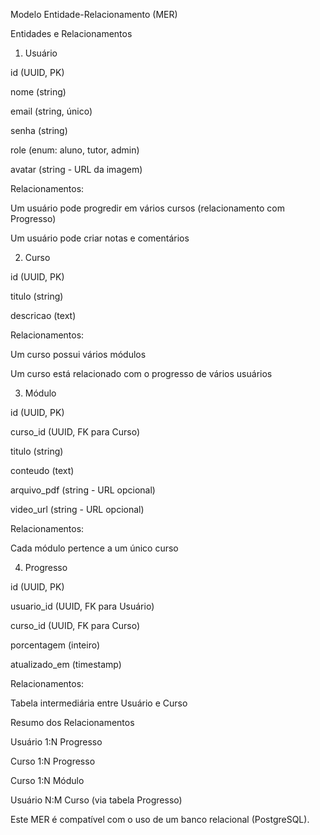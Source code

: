 Modelo Entidade-Relacionamento (MER)

Entidades e Relacionamentos

1. Usuário

id (UUID, PK)

nome (string)

email (string, único)

senha (string)

role (enum: aluno, tutor, admin)

avatar (string - URL da imagem)

Relacionamentos:

Um usuário pode progredir em vários cursos (relacionamento com Progresso)

Um usuário pode criar notas e comentários

2. Curso

id (UUID, PK)

titulo (string)

descricao (text)

Relacionamentos:

Um curso possui vários módulos

Um curso está relacionado com o progresso de vários usuários

3. Módulo

id (UUID, PK)

curso_id (UUID, FK para Curso)

titulo (string)

conteudo (text)

arquivo_pdf (string - URL opcional)

video_url (string - URL opcional)

Relacionamentos:

Cada módulo pertence a um único curso

4. Progresso

id (UUID, PK)

usuario_id (UUID, FK para Usuário)

curso_id (UUID, FK para Curso)

porcentagem (inteiro)

atualizado_em (timestamp)

Relacionamentos:

Tabela intermediária entre Usuário e Curso

Resumo dos Relacionamentos

Usuário 1:N Progresso

Curso 1:N Progresso

Curso 1:N Módulo

Usuário N:M Curso (via tabela Progresso)

Este MER é compatível com o uso de um banco relacional (PostgreSQL).